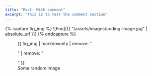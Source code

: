 ```yaml
---
title: "Post: With comment"
excerpt: "This is to test the comment section"
---
```

{% capture fig_img %}
![Foo]({{ "/assets/images/coding-image.jpg" | absolute_url }})
{% endcapture %}

<figure>
  {{ fig_img | markdownify | remove: "<p>" | remove: "</p>" }}
  <figcaption>Some random image</figcaption>
</figure>
